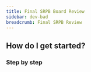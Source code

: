 ```yaml
---
title: Final SRPB Board Review
sidebar: dev-bad
breadcrumb: Final SRPB Review
---
```


## <background>

## How do I get started?

### Step by step
